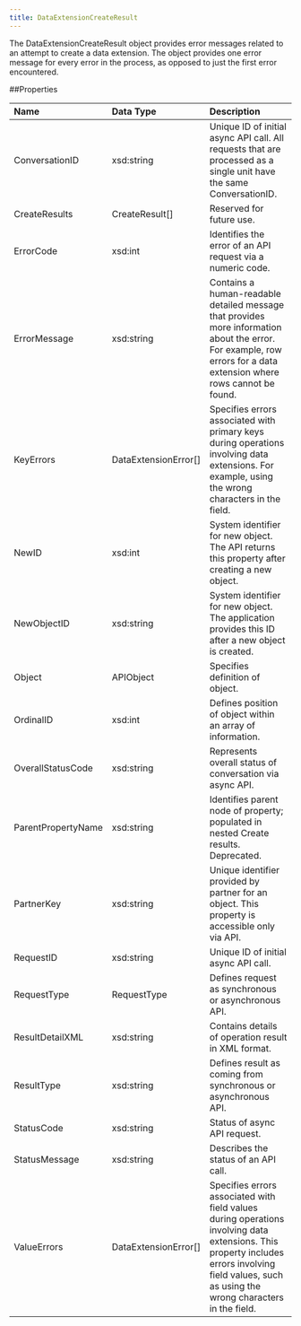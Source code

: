 ```yaml
---
title: DataExtensionCreateResult
---
```

The DataExtensionCreateResult object provides error messages related to an attempt to create a data extension. The object provides one error message for every error in the process, as opposed to just the first error encountered.

##Properties
<table class="table table-hover"> <thead align="left"><tr><th>Name</th><th>Data Type</th><th>Description</th></tr></thead> <tbody><tr><td>ConversationID</td><td>xsd:string</td><td>Unique ID of initial async API call. All requests that are processed as a single unit have the same ConversationID.</td></tr><tr><td>CreateResults</td><td>CreateResult[]</td><td>Reserved for future use.</td></tr><tr><td>ErrorCode</td><td>xsd:int</td><td>Identifies the error of an API request via a numeric code.</td></tr><tr><td>ErrorMessage</td><td>xsd:string</td><td>Contains a human-readable detailed message that provides more information about the error. For example, row errors for a data extension where rows cannot be found.</td></tr><tr><td>KeyErrors</td><td>DataExtensionError[]</td><td>Specifies errors associated with primary keys during operations involving data extensions. For example, using the wrong characters in the field.</td></tr><tr><td>NewID</td><td>xsd:int</td><td>System identifier for new object. The API returns this property after creating a new object.</td></tr><tr><td>NewObjectID</td><td>xsd:string</td><td>System identifier for new object. The application provides this ID after a new object is created.</td></tr><tr><td>Object</td><td>APIObject</td><td>Specifies definition of object.</td></tr><tr><td>OrdinalID</td><td>xsd:int</td><td>Defines position of object within an array of information.</td></tr><tr><td>OverallStatusCode</td><td>xsd:string</td><td>Represents overall status of conversation via async API.</td></tr><tr><td>ParentPropertyName</td><td>xsd:string</td><td>Identifies parent node of property; populated in nested Create results. Deprecated.</td></tr><tr><td>PartnerKey</td><td>xsd:string</td><td>Unique identifier provided by partner for an object. This property is accessible only via API.</td></tr><tr><td>RequestID</td><td>xsd:string</td><td>Unique ID of initial async API call.</td></tr><tr><td>RequestType</td><td>RequestType</td><td>Defines request as synchronous or asynchronous API.</td></tr><tr><td>ResultDetailXML</td><td>xsd:string</td><td>Contains details of operation result in XML format.</td></tr><tr><td>ResultType</td><td>xsd:string</td><td>Defines result as coming from synchronous or asynchronous API.</td></tr><tr><td>StatusCode</td><td>xsd:string</td><td>Status of async API request.</td></tr><tr><td>StatusMessage</td><td>xsd:string</td><td>Describes the status of an API call.</td></tr><tr><td>ValueErrors</td><td>DataExtensionError[]</td><td>Specifies errors associated with field values during operations involving data extensions. This property includes errors involving field values, such as using the wrong characters in the field.</td></tr></tbody></table>

